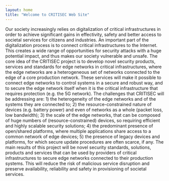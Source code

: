 ```yaml
---
layout: home
title: "Welcome to CRITISEC Web Site"
---
```


Our society increasingly relies on digitalization of critical infrastructures in order to achieve significant gains in effectivity, safety and better access to societal services for citizens and industries. An important part of the digitalization process is to connect critical infrastructures to the Internet. This creates a wide range of opportunities for security attacks with a huge potential impact, and thus makes our society vulnerable and unsafe.
The core idea of the CRITISEC project is to develop novel security products, services and standards for edge networks in critical infrastructures, where the edge networks are a heterogeneous set of networks connected to the edge of a core production network. These services will make it possible  to connect edge networks to control systems in a secure and robust way, and to secure the edge network itself when it is the critical infrastructure that requires protection (e.g. the 5G network). 
The challenges that CRITISEC will be addressing are: 1) the heterogeneity of the edge networks and of the systems they are connected to; 2) the resource-constrained nature of devices (e.g. battery power) and even of networks as a whole (packet loss, low bandwidth); 3) the scale of the edge networks, that can be composed of huge numbers of (resource-constrained) devices, so requiring efficient and highly scalable security solutions; 4) the predominant presence of open/shared platforms, where multiple applications share access to a common network of edge devices; 5) the presence of legacy devices and platforms, for which secure update procedures are often scarce, if any.
The main results of this project will be novel security standards, solutions, products and services that can be used by providers of critical infrastructures to secure edge networks connected to their production systems. This will reduce the risk of malicious service disruption and preserve availability, reliability and safety in provisioning of societal services.
